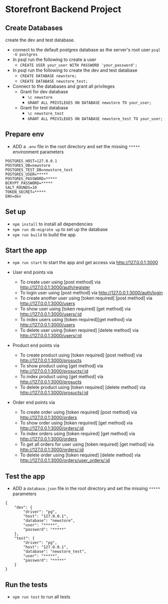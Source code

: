 # Storefront Backend Project


## Create Databases
 create the dev and test database.
 
- connect to the default postgres database as the server's root user `psql -U postgres`
- In psql run the following to create a user 
    - `CREATE USER your_user WITH PASSWORD 'your_password';`
- In psql run the following to create the dev and test database
    - `CREATE DATABASE newstore;`
    - `CREATE DATABASE newstore_test;`
- Connect to the databases and grant all privileges
    - Grant for dev database
        - `\c newstore`
        - `GRANT ALL PRIVILEGES ON DATABASE newstore TO your_user;`
    - Grant for test database
        - `\c newstore_test`
        - `GRANT ALL PRIVILEGES ON DATABASE newstore_test TO your_user;`

## Prepare env
- ADD a `.env` file in the root directory and set the missing `*****` environment parameters
```
POSTGRES_HOST=127.0.0.1
POSTGRES_DB=newstore
POSTGRES_TEST_DB=newstore_test
POSTGRES_USER=*****
POSTGRES_PASSWORD=*****
BCRYPT_PASSWORD=*****
SALT_ROUNDS=10
TOKEN_SECRET=*****
ENV=dev

```
        

## Set up

- `npm install` to install all dependencies
- `npm run db-migrate up` to set up the database 
- `npm run build` to build the app

## Start the app
- `npm run start` to start the app and get access via http://127.0.0.1:3000
-  User end points via 
    - To create user using [post method]  via http://127.0.0.1:3000/auth/register 
    - To login user using [post method] via http://127.0.0.1:3000/auth/login 
    - To create another user  using [token required] [post method] via  http://127.0.0.1:3000/users 
    - To show user using [token required] [get method]  via http://127.0.0.1:3000/users/:id  
    - To index users using [token required][get method] via  http://127.0.0.1:3000/users 
    - To delete user  using [token required] [delete method] via  http://127.0.0.1:3000/users/:id 

 -  Product end points via 
    
    - To create  product  using [token required] [post method] via  http://127.0.0.1:3000/prosucts 
    - To show product  using [get method] via  http://127.0.0.1:3000/prosucts/:id  
    - To index product  using  [get method] via  http://127.0.0.1:3000/prosucts    
    - To delete product using [token required] [delete method] via  http://127.0.0.1:3000/prosucts/:id  

 -  Order end points via 
    
    - To create  order  using [token required] [post method] via  http://127.0.0.1:3000/orders 
    - To show order  using [token required]  [get method] via  http://127.0.0.1:3000/orders/:id 
    - To index orders  using [token required]  [get method] via  http://127.0.0.1:3000/orders    
    - To get all  orders for user using [token required] [get method] via  http://127.0.0.1:3000/orders/:id  
    - To delete order  using [token required] [delete method] via  http://127.0.0.1:3000/orders/user_orders/:id  



## Test the app
- ADD a `database.json` file in the root directory and set the missing `*****` parameters
```
{
    "dev": {
        "driver": "pg",
        "host": "127.0.0.1",
        "database": "newstore",
        "user": "*****",
        "password": "*****"
    },
    "test": {
        "driver": "pg",
        "host": "127.0.0.1",
        "database": "newstore_test",
        "user": "*****",
        "password": "*****"
    }
}

```

## Run the tests
- `npm run test` to run all tests

